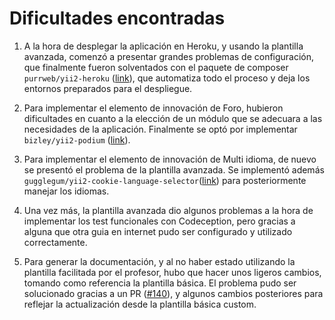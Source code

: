 # Dificultades encontradas

1. A la hora de desplegar la aplicación en Heroku, y usando la plantilla avanzada, comenzó a presentar grandes problemas de configuración, que finalmente fueron solventados con el paquete de composer `purrweb/yii2-heroku` ([link](https://github.com/PurrWeb/yii2-heroku)), que automatiza todo el proceso y deja los entornos preparados para el despliegue. 

2. Para implementar el elemento de innovación de Foro, hubieron dificultades en cuanto a la elección de un módulo que se adecuara a las necesidades de la aplicación. Finalmente se optó por implementar `bizley/yii2-podium` ([link](https://github.com/bizley/yii2-podium)).

3. Para implementar el elemento de innovación de Multi idioma, de nuevo se presentó el problema de la plantilla avanzada. Se implementó además `gugglegum/yii2-cookie-language-selector`([link](https://github.com/gugglegum/yii2-cookie-language-selector)) para posteriormente manejar los idiomas.

4. Una vez más, la plantilla avanzada dio algunos problemas a la hora de implementar los test funcionales con Codeception, pero gracias a alguna que otra guia en internet pudo ser configurado y utilizado correctamente.

5. Para generar la documentación, y al no haber estado utilizando la plantilla facilitada por el profesor, hubo que hacer unos ligeros cambios, tomando como referencia la plantilla básica. El problema pudo ser solucionado gracias a un PR ([#140](https://github.com/mavalroot/the-artchive/pull/130)), y algunos cambios posteriores para reflejar la actualización desde la plantilla básica custom.
